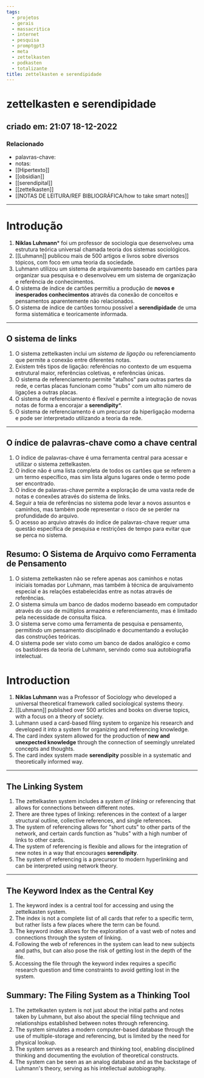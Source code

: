 ```yaml
---
tags:
  - projetos
  - gerais
  - massacritica
  - internet
  - pesquisa
  - promptgpt3
  - meta
  - zettelkasten
  - podkasten
  - totalizante
title: zettelkasten e serendipidade
---
```

# zettelkasten e serendipidade
## criado em: 21:07 18-12-2022

### Relacionado
- palavras-chave: 
- notas: 
- [[Hipertexto]]
- [[obsidian]]
- [[serendipital]]
- [[zettelkasten]]
- [[NOTAS DE LEITURA/REF BIBLIOGRÁFICA/how to take smart notes]]
---
# Introdução
1.  **Niklas Luhmann*** foi um professor de sociologia que desenvolveu uma estrutura teórica universal chamada teoria dos sistemas sociológicos.
2.  [[Luhmann]] publicou mais de 500 artigos e livros sobre diversos tópicos, com foco em uma teoria da sociedade.
3.  Luhmann utilizou um sistema de arquivamento baseado em cartões para organizar sua pesquisa e o desenvolveu em um sistema de organização e referência de conhecimentos.
4.  O sistema de índice de cartões permitiu a produção de **novos e inesperados conhecimentos** através da conexão de conceitos e pensamentos aparentemente não relacionados.
5.  O sistema de índice de cartões tornou possível a **serendipidade** de uma forma sistemática e teoricamente informada.
---
## O sistema de links
1.  O sistema zettelkasten inclui um *sistema de ligação* ou referenciamento que permite a conexão entre diferentes notas.
2.  Existem três tipos de ligação: referências no contexto de um esquema estrutural maior, referências coletivas, e referências únicas.
3.  O sistema de referenciamento permite "atalhos" para outras partes da rede, e certas placas funcionam como "hubs" com um alto número de ligações a outras placas.
4.  O sistema de referenciamento é flexível e permite a integração de novas notas de forma a encorajar a **serendipity***.
5.  O sistema de referenciamento é um precursor da hiperligação moderna e pode ser interpretado utilizando a teoria da rede.
---
## O índice de palavras-chave como a chave central
1.  O índice de palavras-chave é uma ferramenta central para acessar e utilizar o sistema zettelkasten.
2.  O índice não é uma lista completa de todos os cartões que se referem a um termo específico, mas sim lista alguns lugares onde o termo pode ser encontrado.
3.  O índice de palavras-chave permite a exploração de uma vasta rede de notas e conexões através do sistema de links.
4.  Seguir a teia de referências no sistema pode levar a novos assuntos e caminhos, mas também pode representar o risco de se perder na profundidade do arquivo.
5.  O acesso ao arquivo através do índice de palavras-chave requer uma questão específica de pesquisa e restrições de tempo para evitar que se perca no sistema.
## Resumo: O Sistema de Arquivo como Ferramenta de Pensamento

1.  O sistema zettelkasten não se refere apenas aos caminhos e notas iniciais tomadas por Luhmann, mas também à técnica de arquivamento especial e às relações estabelecidas entre as notas através de referências.
2.  O sistema simula um banco de dados moderno baseado em computador através do uso de múltiplos armazéns e referenciamento, mas é limitado pela necessidade de consulta física.
3.  O sistema serve como uma ferramenta de pesquisa e pensamento, permitindo um pensamento disciplinado e documentando a evolução das construções teóricas.
4.  O sistema pode ser visto como um banco de dados analógico e como os bastidores da teoria de Luhmann, servindo como sua autobiografia intelectual.

# Introduction
1.  **Niklas Luhmann** was a Professor of Sociology who developed a universal theoretical framework called sociological systems theory.
2.  [[Luhmann]] published over 500 articles and books on diverse topics, with a focus on a theory of society.
3.  Luhmann used a card-based filing system to organize his research and developed it into a system for organizing and referencing knowledge.
4.  The card index system allowed for the production of **new and unexpected knowledge** through the connection of seemingly unrelated concepts and thoughts.
5.  The card index system made **serendipity** possible in a systematic and theoretically informed way.
---
## The Linking System
1.  The zettelkasten system includes a *system of linking* or referencing that allows for connections between different notes.
2.  There are three types of linking: references in the context of a larger structural outline, collective references, and single references.
3.  The system of referencing allows for "short cuts" to other parts of the network, and certain cards function as "hubs" with a high number of links to other cards.
4.  The system of referencing is flexible and allows for the integration of new notes in a way that encourages **serendipity**.
5.  The system of referencing is a precursor to modern hyperlinking and can be interpreted using network theory.
---
## The Keyword Index as the Central Key
1.  The keyword index is a central tool for accessing and using the zettelkasten system.
2.  The index is not a complete list of all cards that refer to a specific term, but rather lists a few places where the term can be found.
3.  The keyword index allows for the exploration of a vast web of notes and connections through the system of linking.
4.  Following the web of references in the system can lead to new subjects and paths, but can also pose the risk of getting lost in the depth of the file.
5.  Accessing the file through the keyword index requires a specific research question and time constraints to avoid getting lost in the system.
## Summary: The Filing System as a Thinking Tool

1.  The zettelkasten system is not just about the initial paths and notes taken by Luhmann, but also about the special filing technique and relationships established between notes through referencing.
2.  The system simulates a modern computer-based database through the use of multiple-storage and referencing, but is limited by the need for physical lookup.
3.  The system serves as a research and thinking tool, enabling disciplined thinking and documenting the evolution of theoretical constructs.
4.  The system can be seen as an analog database and as the backstage of Luhmann's theory, serving as his intellectual autobiography.